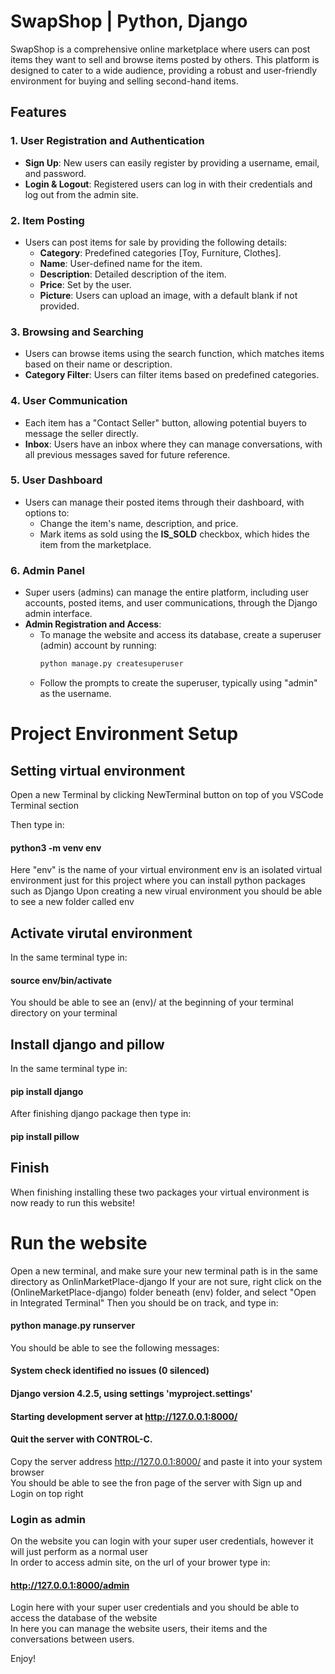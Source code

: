 # SwapShop | Python, Django

SwapShop is a comprehensive online marketplace where users can post items they want to sell and browse items posted by others. This platform is designed to cater to a wide audience, providing a robust and user-friendly environment for buying and selling second-hand items.

## Features

### 1. **User Registration and Authentication**

- **Sign Up**: New users can easily register by providing a username, email, and password.
- **Login & Logout**: Registered users can log in with their credentials and log out from the admin site.

### 2. **Item Posting**
- Users can post items for sale by providing the following details:
  - **Category**: Predefined categories [Toy, Furniture, Clothes].
  - **Name**: User-defined name for the item.
  - **Description**: Detailed description of the item.
  - **Price**: Set by the user.
  - **Picture**: Users can upload an image, with a default blank if not provided.

### 3. **Browsing and Searching**
- Users can browse items using the search function, which matches items based on their name or description.
- **Category Filter**: Users can filter items based on predefined categories.

### 4. **User Communication**
- Each item has a "Contact Seller" button, allowing potential buyers to message the seller directly.
- **Inbox**: Users have an inbox where they can manage conversations, with all previous messages saved for future reference.

### 5. **User Dashboard**
- Users can manage their posted items through their dashboard, with options to:
  - Change the item's name, description, and price.
  - Mark items as sold using the **IS_SOLD** checkbox, which hides the item from the marketplace.

### 6. **Admin Panel**
- Super users (admins) can manage the entire platform, including user accounts, posted items, and user communications, through the Django admin interface.
- **Admin Registration and Access**:
  - To manage the website and access its database, create a superuser (admin) account by running:
    ```bash
    python manage.py createsuperuser
    ```
  - Follow the prompts to create the superuser, typically using "admin" as the username.

# Project Environment Setup

## Setting virtual environment
Open a new Terminal by clicking NewTerminal button on top of you VSCode Terminal section 

Then type in: 
#### python3 -m venv env

Here "env" is the name of your virtual environment
env is an isolated virtual environment just for this project where you can install python packages such as Django 
Upon creating a new virual environment you should be able to see a new folder called env

## Activate virutal environment 
In the same terminal type in:
#### source env/bin/activate 
You should be able to see an (env)/ at the beginning of your terminal directory on your terminal 

## Install django and pillow 
In the same terminal type in:
#### pip install django

After finishing django package then type in:
#### pip install pillow 

## Finish 
When finishing installing these two packages your virtual environment is now ready to run this website! 

# Run the website 
Open a new terminal, and make sure your new terminal path is in the same directory as OnlinMarketPlace-django
If your are not sure, right click on the (OnlineMarketPlace-django) folder beneath (env) folder, and select "Open in Integrated Terminal"
Then you should be on track, and type in: 
#### python manage.py runserver 

You should be able to see the following messages: 

#### System check identified no issues (0 silenced) <br />
#### Django version 4.2.5, using settings 'myproject.settings' <br />
#### Starting development server at http://127.0.0.1:8000/ <br />
#### Quit the server with CONTROL-C. <br />
 
Copy the server address  http://127.0.0.1:8000/ and paste it into your system browser <br />
You should be able to see the fron page of the server with Sign up and Login on top right 

### Login as admin 
On the website you can login with your super user credentials, however it will just perform as a normal user <br />
In order to access admin site, on the url of your brower type in: 
#### http://127.0.0.1:8000/admin 
Login here with your super user credentials and you should be able to access the database of the website <br />
In here you can manage the website users, their items and the conversations between users.

Enjoy!

